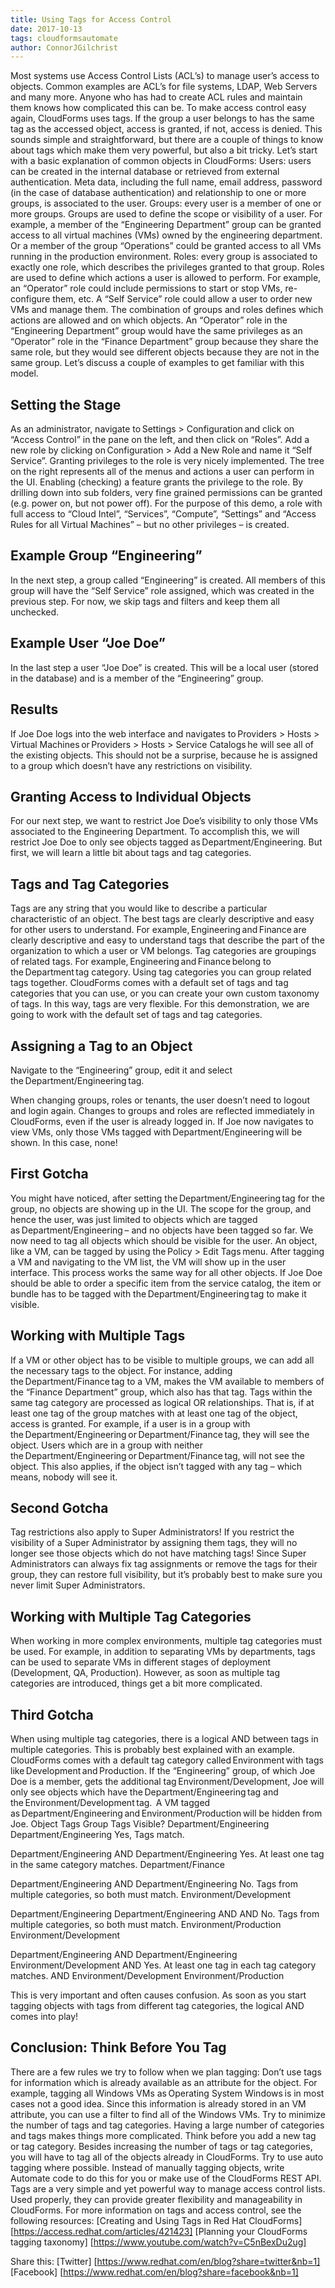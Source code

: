 ```yaml
---
title: Using Tags for Access Control
date: 2017-10-13
tags: cloudformsautomate 
author: ConnorJGilchrist
---
```


Most systems use Access Control Lists (ACL’s) to manage user’s access to objects. Common examples are ACL’s for file systems, LDAP, Web Servers and many more. Anyone who has had to create ACL rules and maintain them knows how complicated this can be. To make access control easy again, CloudForms uses tags. If the group a user belongs to has the same tag as the accessed object, access is granted, if not, access is denied.
This sounds simple and straightforward, but there are a couple of things to know about tags which make them very powerful, but also a bit tricky.
Let’s start with a basic explanation of common objects in CloudForms:
Users: users can be created in the internal database or retrieved from external authentication. Meta data, including the full name, email address, password (in the case of database authentication) and relationship to one or more groups, is associated to the user.
Groups: every user is a member of one or more groups. Groups are used to define the scope or visibility of a user. For example, a member of the “Engineering Department” group can be granted access to all virtual machines (VMs) owned by the engineering department. Or a member of the group “Operations” could be granted access to all VMs running in the production environment.
Roles: every group is associated to exactly one role, which describes the privileges granted to that group. Roles are used to define which actions a user is allowed to perform. For example, an “Operator” role could include permissions to start or stop VMs, re-configure them, etc. A “Self Service” role could allow a user to order new VMs and manage them.
The combination of groups and roles defines which actions are allowed and on which objects. An “Operator” role in the “Engineering Department” group would have the same privileges as an “Operator” role in the “Finance Department” group because they share the same role, but they would see different objects because they are not in the same group.
Let’s discuss a couple of examples to get familiar with this model.

## Setting the Stage ##

As an administrator, navigate to Settings > Configuration and click on “Access Control” in the pane on the left, and then click on “Roles”. Add a new role by clicking on Configuration > Add a New Role and name it “Self Service”. Granting privileges to the role is very nicely implemented. The tree on the right represents all of the menus and actions a user can perform in the UI. Enabling (checking) a feature grants the privilege to the role. By drilling down into sub folders, very fine grained permissions can be granted (e.g. power on, but not power off).
For the purpose of this demo, a role with full access to “Cloud Intel”, “Services”, “Compute”, “Settings” and “Access Rules for all Virtual Machines” – but no other privileges – is created.

## Example Group “Engineering” ##

In the next step, a group called “Engineering” is created. All members of this group will have the “Self Service” role assigned, which was created in the previous step. For now, we skip tags and filters and keep them all unchecked.

## Example User “Joe Doe” ##

In the last step a user “Joe Doe” is created. This will be a local user (stored in the database) and is a member of the “Engineering” group.

## Results ##

If Joe Doe logs into the web interface and navigates to Providers > Hosts > Virtual Machines or Providers > Hosts > Service Catalogs he will see all of the existing objects. This should not be a surprise, because he is assigned to a group which doesn’t have any restrictions on visibility.

## Granting Access to Individual Objects ##

For our next step, we want to restrict Joe Doe’s visibility to only those VMs associated to the Engineering Department. To accomplish this, we will restrict Joe Doe to only see objects tagged as Department/Engineering. But first, we will learn a little bit about tags and tag categories.

## Tags and Tag Categories ##

Tags are any string that you would like to describe a particular characteristic of an object. The best tags are clearly descriptive and easy for other users to understand. For example, Engineering and Finance are clearly descriptive and easy to understand tags that describe the part of the organization to which a user or VM belongs. Tag categories are groupings of related tags. For example, Engineering and Finance belong to the Department tag category. Using tag categories you can group related tags together.
CloudForms comes with a default set of tags and tag categories that you can use, or you can create your own custom taxonomy of tags. In this way, tags are very flexible. For this demonstration, we are going to work with the default set of tags and tag categories.

## Assigning a Tag to an Object ##

Navigate to the “Engineering” group, edit it and select the Department/Engineering tag.

When changing groups, roles or tenants, the user doesn’t need to logout and login again. Changes to groups and roles are reflected immediately in CloudForms, even if the user is already logged in. If Joe now navigates to view VMs, only those VMs tagged with Department/Engineering will be shown. In this case, none!

## First Gotcha ##

You might have noticed, after setting the Department/Engineering tag for the group, no objects are showing up in the UI. The scope for the group, and hence the user, was just limited to objects which are tagged as Department/Engineering – and no objects have been tagged so far. We now need to tag all objects which should be visible for the user. An object, like a VM, can be tagged by using the Policy > Edit Tags menu. After tagging a VM and navigating to the VM list, the VM will show up in the user interface.
This process works the same way for all other objects. If Joe Doe should be able to order a specific item from the service catalog, the item or bundle has to be tagged with the Department/Engineering tag to make it visible.

## Working with Multiple Tags ##

If a VM or other object has to be visible to multiple groups, we can add all the necessary tags to the object. For instance, adding the Department/Finance tag to a VM, makes the VM available to members of the “Finance Department” group, which also has that tag.
Tags within the same tag category are processed as logical OR relationships. That is, if at least one tag of the group matches with at least one tag of the object, access is granted. For example, if a user is in a group with the Department/Engineering or Department/Finance tag, they will see the object. Users which are in a group with neither the Department/Engineering or Department/Finance tag, will not see the object. This also applies, if the object isn’t tagged with any tag – which means, nobody will see it.

## Second Gotcha ##

Tag restrictions also apply to Super Administrators! If you restrict the visibility of a Super Administrator by assigning them tags, they will no longer see those objects which do not have matching tags! Since Super Administrators can always fix tag assignments or remove the tags for their group, they can restore full visibility, but it’s probably best to make sure you never limit Super Administrators.

## Working with Multiple Tag Categories ##

When working in more complex environments, multiple tag categories must be used. For example, in addition to separating VMs by departments, tags can be used to separate VMs in different stages of deployment (Development, QA, Production). However, as soon as multiple tag categories are introduced, things get a bit more complicated.

## Third Gotcha ##

When using multiple tag categories, there is a logical AND between tags in multiple categories. This is probably best explained with an example. CloudForms comes with a default tag category called Environment with tags like Development and Production.
If the “Engineering” group, of which Joe Doe is a member, gets the additional tag Environment/Development, Joe will only see objects which have the Department/Engineering tag and the Environment/Development tag.  A VM tagged as Department/Engineering and Environment/Production will be hidden from Joe.
Object Tags                     Group Tags                  Visible?
Department/Engineering          Department/Engineering          Yes, Tags match.

Department/Engineering
AND                             Department/Engineering          Yes. At least one tag in the same category matches.
Department/Finance

Department/Engineering
AND                             Department/Engineering          No. Tags from multiple categories, so both must match.
Environment/Development

Department/Engineering          Department/Engineering
AND                             AND                             No. Tags from multiple categories, so both must match.
Environment/Production          Environment/Development

Department/Engineering
AND                             Department/Engineering
Environment/Development         AND                             Yes. At least one tag in each tag category matches.
AND                             Environment/Development
Environment/Production

This is very important and often causes confusion. As soon as you start tagging objects with tags from different tag categories, the logical AND comes into play!

## Conclusion: Think Before You Tag ##

There are a few rules we try to follow when we plan tagging:
Don’t use tags for information which is already available as an attribute for the object. For example, tagging all Windows VMs as Operating System Windows is in most cases not a good idea. Since this information is already stored in an VM attribute, you can use a filter to find all of the Windows VMs.
Try to minimize the number of tags and tag categories. Having a large number of categories and tags makes things more complicated.
Think before you add a new tag or tag category. Besides increasing the number of tags or tag categories, you will have to tag all of the objects already in CloudForms.
Try to use auto tagging where possible. Instead of manually tagging objects, write Automate code to do this for you or make use of the CloudForms REST API.
Tags are a very simple and yet powerful way to manage access control lists. Used properly, they can provide greater flexibility and manageability in CloudForms. For more information on tags and access control, see the following resources:
[Creating and Using Tags in Red Hat CloudForms] [https://access.redhat.com/articles/421423]
[Planning your CloudForms tagging taxonomy] [https://www.youtube.com/watch?v=C5nBexDu2ug]

Share this:
[Twitter] [https://www.redhat.com/en/blog?share=twitter&nb=1]
[Facebook] [https://www.redhat.com/en/blog?share=facebook&nb=1]
